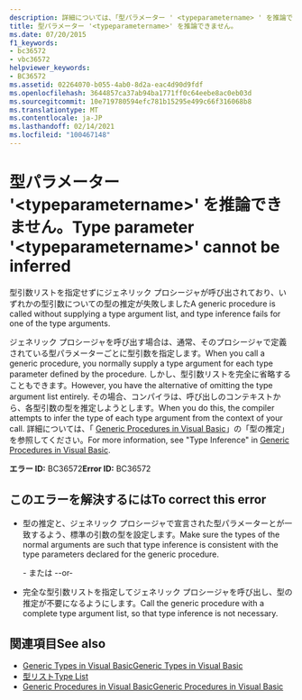 ```yaml
---
description: 詳細については、「型パラメーター ' <typeparametername> ' を推論できません
title: 型パラメーター '<typeparametername>' を推論できません。
ms.date: 07/20/2015
f1_keywords:
- bc36572
- vbc36572
helpviewer_keywords:
- BC36572
ms.assetid: 02264070-b055-4ab0-8d2a-eac4d90d9fdf
ms.openlocfilehash: 3644857ca37ab94ba1771ff0c64eebe8ac0eb03d
ms.sourcegitcommit: 10e719780594efc781b15295e499c66f316068b8
ms.translationtype: MT
ms.contentlocale: ja-JP
ms.lasthandoff: 02/14/2021
ms.locfileid: "100467148"
---
```

# <a name="type-parameter-typeparametername-cannot-be-inferred"></a><span data-ttu-id="25f91-103">型パラメーター '\<typeparametername>' を推論できません。</span><span class="sxs-lookup"><span data-stu-id="25f91-103">Type parameter '\<typeparametername>' cannot be inferred</span></span>

<span data-ttu-id="25f91-104">型引数リストを指定せずにジェネリック プロシージャが呼び出されており、いずれかの型引数についての型の推定が失敗しました</span><span class="sxs-lookup"><span data-stu-id="25f91-104">A generic procedure is called without supplying a type argument list, and type inference fails for one of the type arguments.</span></span>  
  
 <span data-ttu-id="25f91-105">ジェネリック プロシージャを呼び出す場合は、通常、そのプロシージャで定義されている型パラメーターごとに型引数を指定します。</span><span class="sxs-lookup"><span data-stu-id="25f91-105">When you call a generic procedure, you normally supply a type argument for each type parameter defined by the procedure.</span></span> <span data-ttu-id="25f91-106">しかし、型引数リストを完全に省略することもできます。</span><span class="sxs-lookup"><span data-stu-id="25f91-106">However, you have the alternative of omitting the type argument list entirely.</span></span> <span data-ttu-id="25f91-107">その場合、コンパイラは、呼び出しのコンテキストから、各型引数の型を推定しようとします。</span><span class="sxs-lookup"><span data-stu-id="25f91-107">When you do this, the compiler attempts to infer the type of each type argument from the context of your call.</span></span> <span data-ttu-id="25f91-108">詳細については、「 [Generic Procedures in Visual Basic](../programming-guide/language-features/data-types/generic-procedures.md)」の「型の推定」を参照してください。</span><span class="sxs-lookup"><span data-stu-id="25f91-108">For more information, see "Type Inference" in [Generic Procedures in Visual Basic](../programming-guide/language-features/data-types/generic-procedures.md).</span></span>  
  
 <span data-ttu-id="25f91-109">**エラー ID:** BC36572</span><span class="sxs-lookup"><span data-stu-id="25f91-109">**Error ID:** BC36572</span></span>  
  
## <a name="to-correct-this-error"></a><span data-ttu-id="25f91-110">このエラーを解決するには</span><span class="sxs-lookup"><span data-stu-id="25f91-110">To correct this error</span></span>  
  
- <span data-ttu-id="25f91-111">型の推定と、ジェネリック プロシージャで宣言された型パラメーターとが一致するよう、標準の引数の型を設定します。</span><span class="sxs-lookup"><span data-stu-id="25f91-111">Make sure the types of the normal arguments are such that type inference is consistent with the type parameters declared for the generic procedure.</span></span>  
  
     <span data-ttu-id="25f91-112">- または -</span><span class="sxs-lookup"><span data-stu-id="25f91-112">-or-</span></span>  
  
- <span data-ttu-id="25f91-113">完全な型引数リストを指定してジェネリック プロシージャを呼び出し、型の推定が不要になるようにします。</span><span class="sxs-lookup"><span data-stu-id="25f91-113">Call the generic procedure with a complete type argument list, so that type inference is not necessary.</span></span>  
  
## <a name="see-also"></a><span data-ttu-id="25f91-114">関連項目</span><span class="sxs-lookup"><span data-stu-id="25f91-114">See also</span></span>

- [<span data-ttu-id="25f91-115">Generic Types in Visual Basic</span><span class="sxs-lookup"><span data-stu-id="25f91-115">Generic Types in Visual Basic</span></span>](../programming-guide/language-features/data-types/generic-types.md)
- [<span data-ttu-id="25f91-116">型リスト</span><span class="sxs-lookup"><span data-stu-id="25f91-116">Type List</span></span>](../language-reference/statements/type-list.md)
- [<span data-ttu-id="25f91-117">Generic Procedures in Visual Basic</span><span class="sxs-lookup"><span data-stu-id="25f91-117">Generic Procedures in Visual Basic</span></span>](../programming-guide/language-features/data-types/generic-procedures.md)
